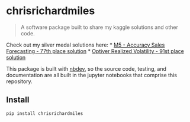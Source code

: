 # chrisrichardmiles

> A software package built to share my kaggle solutions and other code.

Check out my silver medal solutions here: \* [M5 - Accuracy Sales
Forecasting - 77th place
solution](https://github.com/ChrisRichardMiles/chrisrichardmiles/tree/master/projects/m5)
\* [Optiver Realized Volatility - 91st place
solution](https://github.com/ChrisRichardMiles/chrisrichardmiles/tree/master/projects/optiver)

This package is built with [nbdev](https://nbdev.fast.ai/), so the
source code, testing, and documentation are all built in the jupyter
notebooks that comprise this repository.

## Install

`pip install chrisrichardmiles`
